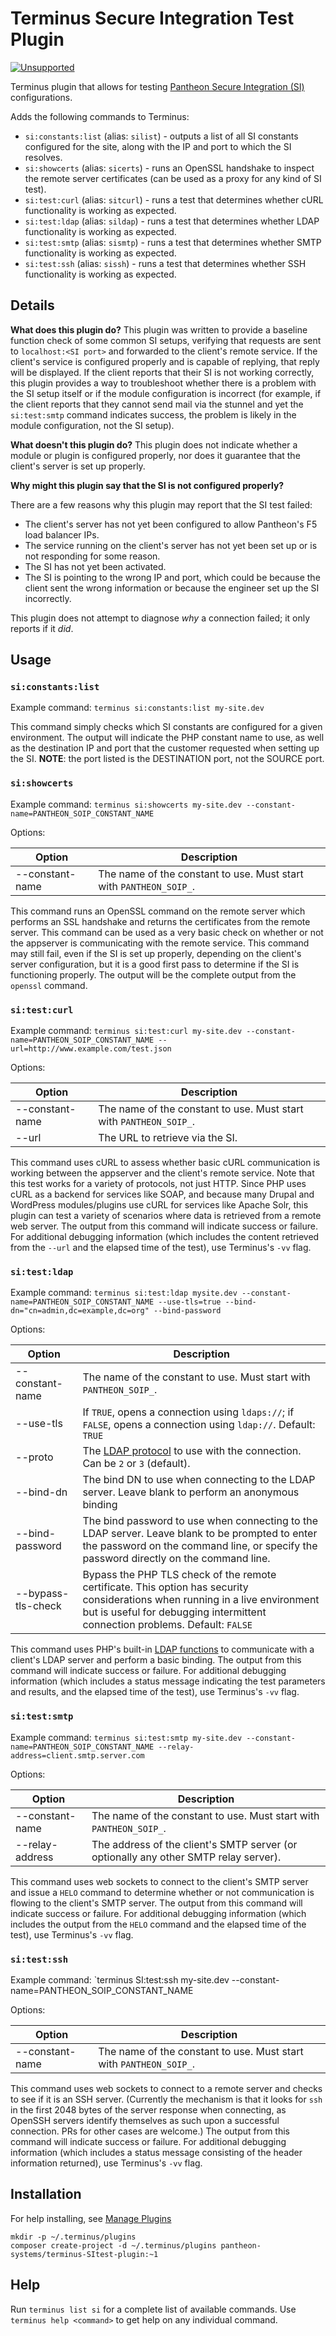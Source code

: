 # Terminus Secure Integration Test Plugin

[![Unsupported](https://img.shields.io/badge/Pantheon-Unsupported-yellow?logo=pantheon&color=FFDC28)](https://pantheon.io/docs/oss-support-levels#unsupported)

Terminus plugin that allows for testing [Pantheon Secure Integration (SI)](https://docs.pantheon.io/guides/secure-development/secure-integration/) configurations.

Adds the following commands to Terminus:

* `si:constants:list` (alias: `silist`) - outputs a list of all SI constants configured for the site, along with the IP and port to which the SI resolves.
* `si:showcerts` (alias: `sicerts`) - runs an OpenSSL handshake to inspect the remote server certificates (can be used as a proxy for any kind of SI test).
* `si:test:curl` (alias: `sitcurl`) - runs a test that determines whether cURL functionality is working as expected.
* `si:test:ldap` (alias: `sildap`) - runs a test that determines whether LDAP functionality is working as expected.
* `si:test:smtp` (alias: `sismtp`) - runs a test that determines whether SMTP functionality is working as expected.
* `si:test:ssh` (alias: `sissh`) - runs a test that determines whether SSH functionality is working as expected.

## Details

**What does this plugin do?** This plugin was written to provide a baseline function check of some common SI setups, verifying that requests are sent to `localhost:<SI port>` and forwarded to the client's remote service. If the client's service is configured properly and is capable of replying, that reply will be displayed. If the client reports that their SI is not working correctly, this plugin provides a way to troubleshoot whether there is a problem with the SI setup itself or if the module configuration is incorrect (for example, if the client reports that they cannot send mail via the stunnel and yet the `si:test:smtp` command indicates success, the problem is likely in the module configuration, not the SI setup).

**What doesn't this plugin do?** This plugin does not indicate whether a module or plugin is configured properly, nor does it guarantee that the client's server is set up properly.

**Why might this plugin say that the SI is not configured properly?**

There are a few reasons why this plugin may report that the SI test failed:

* The client's server has not yet been configured to allow Pantheon's F5 load balancer IPs.
* The service running on the client's server has not yet been set up or is not responding for some reason.
* The SI has not yet been activated.
* The SI is pointing to the wrong IP and port, which could be because the client sent the wrong information or because the engineer set up the SI incorrectly.

This plugin does not attempt to diagnose _why_ a connection failed; it only reports if it _did_.

## Usage

### `si:constants:list`

Example command: `terminus si:constants:list my-site.dev`

This command simply checks which SI constants are configured for a given environment. The output will indicate the PHP constant name to use, as well as the destination IP and port that the customer requested when setting up the SI. **NOTE**: the port listed is the DESTINATION port, not the SOURCE port.

### `si:showcerts`

Example command: `terminus si:showcerts my-site.dev --constant-name=PANTHEON_SOIP_CONSTANT_NAME`

Options:

| Option          | Description                                                         |
|-----------------|---------------------------------------------------------------------|
| --constant-name | The name of the constant to use. Must start with `PANTHEON_SOIP_`.  |

This command runs an OpenSSL command on the remote server which performs an SSL handshake and returns the certificates from the remote server. This command can be used as a very basic check on whether or not the appserver is communicating with the remote service. This command may still fail, even if the SI is set up properly, depending on the client's server configuration, but it is a good first pass to determine if the SI is functioning properly. The output will be the complete output from the `openssl` command.

### `si:test:curl`

Example command: `terminus si:test:curl my-site.dev --constant-name=PANTHEON_SOIP_CONSTANT_NAME --url=http://www.example.com/test.json`

Options:

| Option          | Description                                                         |
|-----------------|---------------------------------------------------------------------|
| --constant-name | The name of the constant to use. Must start with `PANTHEON_SOIP_`.  |
| --url           | The URL to retrieve via the SI.                                    |

This command uses cURL to assess whether basic cURL communication is working between the appserver and the client's remote service. Note that this test works for a variety of protocols, not just HTTP. Since PHP uses cURL as a backend for services like SOAP, and because many Drupal and WordPress modules/plugins use cURL for services like Apache Solr, this plugin can test a variety of scenarios where data is retrieved from a remote web server. The output from this command will indicate success or failure. For additional debugging information (which includes the content retrieved from the `--url` and the elapsed time of the test), use Terminus's `-vv` flag.

### `si:test:ldap`

Example command: `terminus si:test:ldap mysite.dev --constant-name=PANTHEON_SOIP_CONSTANT_NAME --use-tls=true --bind-dn="cn=admin,dc=example,dc=org" --bind-password`

Options:

| Option          | Description                                                                                                                                                                              |
|--------------------|------------------------------------------------------------------------------------------------------------------------------------------------------------------------------------------|
| --constant-name    | The name of the constant to use. Must start with `PANTHEON_SOIP_`.                                                                                                                       |
| --use-tls          | If `TRUE`, opens a connection using `ldaps://`; if `FALSE`, opens a connection using `ldap://`. Default: `TRUE`                                                                          |
| --proto            | The [LDAP protocol](http://php.net/manual/en/function.ldap-set-option.php) to use with the connection. Can be `2` or `3` (default).                                                     |
| --bind-dn          | The bind DN to use when connecting to the LDAP server. Leave blank to perform an anonymous binding                                                                                       |
| --bind-password    | The bind password to use when connecting to the LDAP server. Leave blank to be prompted to enter the password on the command line, or specify the password directly on the command line. |
| --bypass-tls-check | Bypass the PHP TLS check of the remote certificate. This option has security considerations when running in a live environment but is useful for debugging intermittent connection problems. Default: `FALSE` |

This command uses PHP's built-in [LDAP functions](http://php.net/manual/en/book.ldap.php) to communicate with a client's LDAP server and perform a basic binding. The output from this command will indicate success or failure. For additional debugging information (which includes a status message indicating the test parameters and results, and the elapsed time of the test), use Terminus's `-vv` flag.

### `si:test:smtp`

Example command: `terminus si:test:smtp my-site.dev --constant-name=PANTHEON_SOIP_CONSTANT_NAME --relay-address=client.smtp.server.com`

Options:

| Option          | Description                                                                          |
|-----------------|--------------------------------------------------------------------------------------|
| --constant-name | The name of the constant to use. Must start with `PANTHEON_SOIP_`.                   |
| --relay-address | The address of the client's SMTP server (or optionally any other SMTP relay server). |

This command uses web sockets to connect to the client's SMTP server and issue a `HELO` command to determine whether or not communication is flowing to the client's SMTP server. The output from this command will indicate success or failure. For additional debugging information (which includes the output from the `HELO` command and the elapsed time of the test), use Terminus's `-vv` flag.

### `si:test:ssh`

Example command: `terminus SI:test:ssh my-site.dev --constant-name=PANTHEON_SOIP_CONSTANT_NAME

Options:

| Option          | Description                                                        |
|-----------------|--------------------------------------------------------------------|
| --constant-name | The name of the constant to use. Must start with `PANTHEON_SOIP_`. |

This command uses web sockets to connect to a remote server and checks to see if it is an SSH server. (Currently the mechanism is that it looks for `ssh` in the first 2048 bytes of the server response when connecting, as OpenSSH servers identify themselves as such upon a successful connection. PRs for other cases are welcome.) The output from this command will indicate success or failure. For additional debugging information (which includes a status message consisting of the header information returned), use Terminus's `-vv` flag.

## Installation
For help installing, see [Manage Plugins](https://pantheon.io/docs/terminus/plugins/)

```
mkdir -p ~/.terminus/plugins
composer create-project -d ~/.terminus/plugins pantheon-systems/terminus-SItest-plugin:~1
```

## Help

Run `terminus list si` for a complete list of available commands. Use `terminus help <command>` to get help on any individual command.
